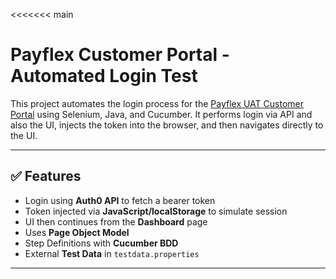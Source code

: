 <<<<<<< main
# Payflex Customer Portal - Automated Login Test

This project automates the login process for the [Payflex UAT Customer Portal](https://customer.uat.payflex.co.za/) using Selenium, Java, and Cucumber. It performs login via API and also the UI, injects the token into the browser, and then navigates directly to the UI.

---

## ✅ Features

- Login using **Auth0 API** to fetch a bearer token
- Token injected via **JavaScript/localStorage** to simulate session
- UI then continues from the **Dashboard** page
- Uses **Page Object Model**
- Step Definitions with **Cucumber BDD**
- External **Test Data** in `testdata.properties`

---

